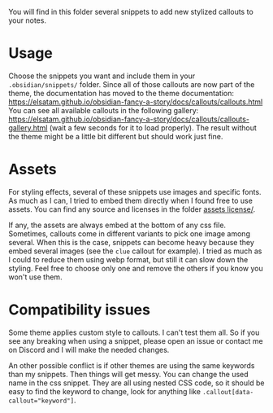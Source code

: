 You will find in this folder several snippets to add new stylized callouts to your notes.

# Usage

Choose the snippets you want and include them in your `.obsidian/snippets/` folder. Since all of those callouts are now part of the theme, the documentation has moved to the theme documentation: https://elsatam.github.io/obsidian-fancy-a-story/docs/callouts/callouts.html
You can see all available callouts in the following gallery: https://elsatam.github.io/obsidian-fancy-a-story/docs/callouts/callouts-gallery.html (wait a few seconds for it to load properly). The result without the theme might be a little bit different but should work just fine.

# Assets

For styling effects, several of these snippets use images and specific fonts. As much as I can, I tried to embed them directly when I found free to use assets. You can find any source and licenses in the folder [assets license/](assets%20license/).

If any, the assets are always embed at the bottom of any css file. Sometimes, callouts come in different variants to pick one image among several. When this is the case, snippets can become heavy because they embed several images (see the `clue` callout for example). I tried as much as I could to reduce them using webp format, but still it can slow down the styling. Feel free to choose only one and remove the others if you know you won't use them.

# Compatibility issues

Some theme applies custom style to callouts. I can't test them all. So if you see any breaking when using a snippet, please open an issue or contact me on Discord and I will make the needed changes.

An other possible conflict is if other themes are using the same keywords than my snippets. Then things will get messy. You can change the used name in the css snippet. They are all using nested CSS code, so it should be easy to find the keyword to change, look for anything like `.callout[data-callout="keyword"]`.